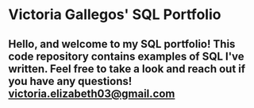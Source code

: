 # Victoria Gallegos' SQL Portfolio
## Hello, and welcome to my SQL portfolio! This code repository contains examples of SQL I've written. Feel free to take a look and reach out if you have any questions! victoria.elizabeth03@gmail.com
